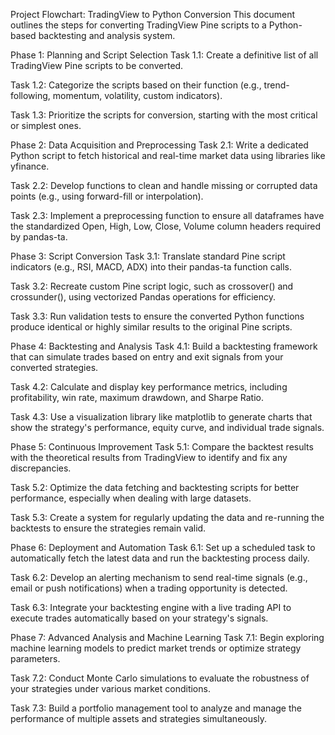 Project Flowchart: TradingView to Python Conversion
This document outlines the steps for converting TradingView Pine scripts to a Python-based backtesting and analysis system.

Phase 1: Planning and Script Selection
Task 1.1: Create a definitive list of all TradingView Pine scripts to be converted.

Task 1.2: Categorize the scripts based on their function (e.g., trend-following, momentum, volatility, custom indicators).

Task 1.3: Prioritize the scripts for conversion, starting with the most critical or simplest ones.

Phase 2: Data Acquisition and Preprocessing
Task 2.1: Write a dedicated Python script to fetch historical and real-time market data using libraries like yfinance.

Task 2.2: Develop functions to clean and handle missing or corrupted data points (e.g., using forward-fill or interpolation).

Task 2.3: Implement a preprocessing function to ensure all dataframes have the standardized Open, High, Low, Close, Volume column headers required by pandas-ta.

Phase 3: Script Conversion
Task 3.1: Translate standard Pine script indicators (e.g., RSI, MACD, ADX) into their pandas-ta function calls.

Task 3.2: Recreate custom Pine script logic, such as crossover() and crossunder(), using vectorized Pandas operations for efficiency.

Task 3.3: Run validation tests to ensure the converted Python functions produce identical or highly similar results to the original Pine scripts.

Phase 4: Backtesting and Analysis
Task 4.1: Build a backtesting framework that can simulate trades based on entry and exit signals from your converted strategies.

Task 4.2: Calculate and display key performance metrics, including profitability, win rate, maximum drawdown, and Sharpe Ratio.

Task 4.3: Use a visualization library like matplotlib to generate charts that show the strategy's performance, equity curve, and individual trade signals.

Phase 5: Continuous Improvement
Task 5.1: Compare the backtest results with the theoretical results from TradingView to identify and fix any discrepancies.

Task 5.2: Optimize the data fetching and backtesting scripts for better performance, especially when dealing with large datasets.

Task 5.3: Create a system for regularly updating the data and re-running the backtests to ensure the strategies remain valid.

Phase 6: Deployment and Automation
Task 6.1: Set up a scheduled task to automatically fetch the latest data and run the backtesting process daily.

Task 6.2: Develop an alerting mechanism to send real-time signals (e.g., email or push notifications) when a trading opportunity is detected.

Task 6.3: Integrate your backtesting engine with a live trading API to execute trades automatically based on your strategy's signals.

Phase 7: Advanced Analysis and Machine Learning
Task 7.1: Begin exploring machine learning models to predict market trends or optimize strategy parameters.

Task 7.2: Conduct Monte Carlo simulations to evaluate the robustness of your strategies under various market conditions.

Task 7.3: Build a portfolio management tool to analyze and manage the performance of multiple assets and strategies simultaneously.